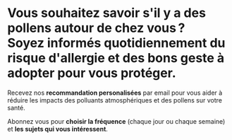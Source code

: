 # **Vous souhaitez savoir s'il y a des pollens autour de chez vous&#8239;?**<br />Soyez informés quotidiennement du **risque d'allergie** et des bons geste à adopter pour vous protéger.

Recevez nos **recommandation personalisées** par email pour vous aider à réduire les impacts des polluants atmosphériques et des pollens sur votre santé.

Abonnez vous pour **choisir la fréquence** (chaque jour ou chaque semaine) et **les sujets qui vous intéressent**.
